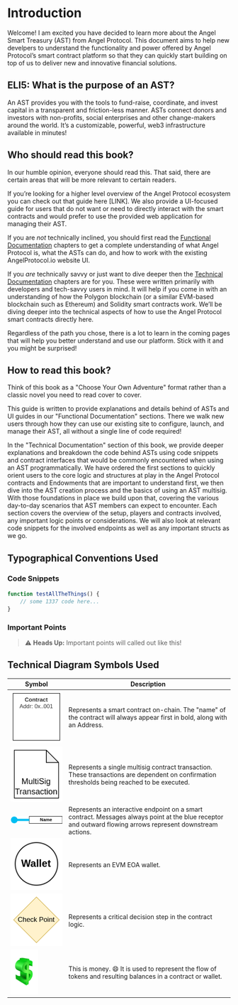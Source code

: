 # Introduction

Welcome! I am excited you have decided to learn more about the Angel Smart Treasury (AST) from Angel Protocol. This document aims to help new develpers to understand the functionality and power offered by Angel Protocol’s smart contract platform so that they can quickly start building on top of us to deliver new and innovative financial solutions.

## ELI5: What is the purpose of an AST?

An AST provides you with the tools to fund-raise, coordinate, and invest capital in a transparent and friction-less manner. ASTs connect donors and investors with non-profits, social enterprises and other change-makers around the world. It’s a customizable, powerful, web3 infrastructure available in minutes!

## Who should read this book?

In our humble opinion, everyone should read this. That said, there are certain areas that will be more relevant to certain readers.

If you’re looking for a higher level overview of the Angel Protocol ecosystem you can check out that guide here [LINK]. We also provide a UI-focused guide for users that do not want or need to directly interact with the smart contracts and would prefer to use the provided web application for managing their AST.

If you are _not_ technically inclined, you should first read the [Functional Documentation](./functional/overview/main.md) chapters to get a complete understanding of what Angel Protocol is, what the ASTs can do, and how to work with the existing AngelProtocol.io website UI.

If you _are_ technically savvy or just want to dive deeper then the [Technical Documentation](./technical/overview/main.md) chapters are for you. These were written primarily with developers and tech-savvy users in mind. It will help if you come in with an understanding of how the Polygon blockchain (or a similar EVM-based blockchain such as  Ethereum) and Solidity smart contracts work. We’ll be diving deeper into the technical aspects of how to use the Angel Protocol smart contracts directly here.

Regardless of the path you chose, there is a lot to learn in the coming pages that will help you better understand and use our platform. Stick with it and you might be surprised!

## How to read this book?
Think of this book as a "Choose Your Own Adventure" format rather than a classic novel you need to read cover to cover.

This guide is written to provide explanations and details behind of ASTs and UI guides in our "Functional Documentation" sections. There we walk new users through how they can use our existing site to configure, launch, and manage their AST, all without a single line of code required!

In the "Technical Documentation" section of this book, we provide deeper explanations and breakdown the code behind ASTs using code snippets and contract interfaces that would be commonly encountered when using an AST programmatically. We have ordered the first sections to quickly orient users to the core logic and structures at play in the Angel Protocol contracts and Endowments that are important to understand first, we then dive into the AST creation process and the basics of using an AST multisig. With those foundations in place we build upon that, covering the various day-to-day scenarios that AST members can expect to encounter. Each section covers the overview of the setup, players and contracts involved, any important logic points or considerations. We will also look at relevant code snippets for the involved endpoints as well as any important structs as we go.


## Typographical Conventions Used

### Code Snippets

```javascript
function testAllTheThings() {
    // some 1337 code here...
}
```

### Important Points

> ⚠️ **Heads Up:** Important points will called out like this!

## Technical Diagram Symbols Used

| Symbol      | Description |
| ----------- | ----------- |
| ![Smart Contract](./assets/symbols/smart-contract.png "Smart Contract") | Represents a smart contract on-chain. The "name" of the contract will always appear first in bold, along with an Address.       |
| ![Multisig Transaction](./assets/symbols/multisig-tx.png "Multisig Transaction") | Represents a single multisig contract transaction. These transactions are dependent on confirmation thresholds being reached to be executed. |
| ![Interactive Endpoint](./assets/symbols/contract-endpoint.png "Interactive Endpoint") | Represents an interactive endpoint on a smart contract. Messages always point at the blue receptor and outward flowing arrows represent downstream actions. |
| ![EOA Wallet](./assets/symbols/eoa-wallet.png "EOA Wallet") | Represents an EVM EOA wallet. |
| ![Logic Checkpoint](./assets/symbols/checkpoint.png "Contract Logic Checkpoint") | Represents a critical decision step in the contract logic. |
| ![Tokens](./assets/symbols/tokens.png "Tokens") | This is money. 😄 It is used to represent the flow of tokens and resulting balances in a contract or wallet. |
